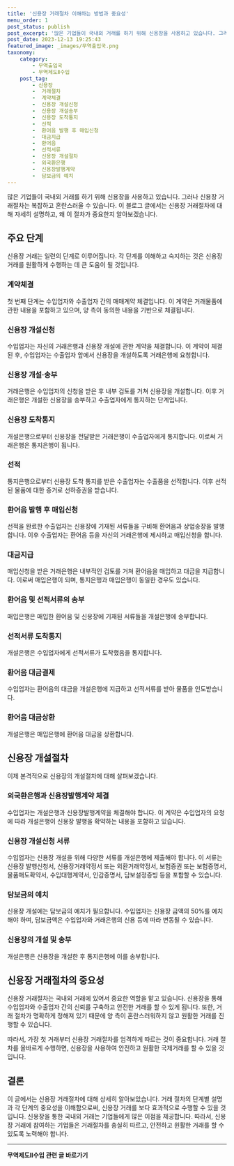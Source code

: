 ```yaml
---
title: '신용장 거래절차 이해하는 방법과 중요성'
menu_order: 1
post_status: publish
post_excerpt: '많은 기업들이 국내외 거래를 하기 위해 신용장을 사용하고 있습니다. 그러나 신용장 거래절차는 복잡하고 혼란스러울 수 있습니다. 이 블로그 글에서는 신용장 거래절차에 대해 자세히 설명하고, 왜 이 절차가 중요한지 알아보겠습니다.'
post_date: 2023-12-13 19:25:43
featured_image: _images/무역출입국.png
taxonomy:
    category:
        - 무역출입국
        - 무역제도Ⅱ수입
    post_tag:
        - 신용장
        -  거래절차
        -  계약체결
        -  신용장 개설신청
        -  신용장 개설송부
        -  신용장 도착통지
        -  선적
        -  환어음 발행 후 매입신청
        -  대금지급
        -  환어음
        -  선적서류
        -  신용장 개설절차
        -  외국환은행
        -  신용장발행계약
        -  담보금의 예치
---
```



많은 기업들이 국내외 거래를 하기 위해 신용장을 사용하고 있습니다. 그러나 신용장 거래절차는 복잡하고 혼란스러울 수 있습니다. 이 블로그 글에서는 신용장 거래절차에 대해 자세히 설명하고, 왜 이 절차가 중요한지 알아보겠습니다.

## 주요 단계

신용장 거래는 일련의 단계로 이루어집니다. 각 단계를 이해하고 숙지하는 것은 신용장 거래를 원활하게 수행하는 데 큰 도움이 될 것입니다.

### 계약체결

첫 번째 단계는 수입업자와 수출업자 간의 매매계약 체결입니다. 이 계약은 거래물품에 관한 내용을 포함하고 있으며, 양 측이 동의한 내용을 기반으로 체결됩니다.

### 신용장 개설신청

수입업자는 자신의 거래은행과 신용장 개설에 관한 계약을 체결합니다. 이 계약이 체결된 후, 수입업자는 수출업자 앞에서 신용장을 개설하도록 거래은행에 요청합니다.

### 신용장 개설·송부

거래은행은 수입업자의 신청을 받은 후 내부 검토를 거쳐 신용장을 개설합니다. 이후 거래은행은 개설한 신용장을 송부하고 수출업자에게 통지하는 단계입니다.

### 신용장 도착통지

개설은행으로부터 신용장을 전달받은 거래은행이 수출업자에게 통지합니다. 이로써 거래은행은 통지은행이 됩니다.

### 선적

통지은행으로부터 신용장 도착 통지를 받은 수출업자는 수출품을 선적합니다. 이후 선적된 물품에 대한 증거로 선하증권을 받습니다.

### 환어음 발행 후 매입신청

선적을 완료한 수출업자는 신용장에 기재된 서류들을 구비해 환어음과 상업송장을 발행합니다. 이후 수출업자는 환어음 등을 자신의 거래은행에 제시하고 매입신청을 합니다.

### 대금지급

매입신청을 받은 거래은행은 내부적인 검토를 거쳐 환어음을 매입하고 대금을 지급합니다. 이로써 매입은행이 되며, 통지은행과 매입은행이 동일한 경우도 있습니다.

### 환어음 및 선적서류의 송부

매입은행은 매입한 환어음 및 신용장에 기재된 서류들을 개설은행에 송부합니다.

### 선적서류 도착통지

개설은행은 수입업자에게 선적서류가 도착했음을 통지합니다.

### 환어음 대금결제

수입업자는 환어음의 대금을 개설은행에 지급하고 선적서류를 받아 물품을 인도받습니다.

### 환어음 대금상환

개설은행은 매입은행에 환어음 대금을 상환합니다.

## 신용장 개설절차

이제 본격적으로 신용장의 개설절차에 대해 살펴보겠습니다.

### 외국환은행과 신용장발행계약 체결

수입업자는 개설은행과 신용장발행계약을 체결해야 합니다. 이 계약은 수입업자의 요청에 따라 개설은행이 신용장 발행을 확약하는 내용을 포함하고 있습니다.

### 신용장 개설신청 서류

수입업자는 신용장 개설을 위해 다양한 서류를 개설은행에 제출해야 합니다. 이 서류는 신용장 발행신청서, 신용장거래약정서 또는 외환거래약정서, 보험증권 또는 보험증명서, 물품매도확약서, 수입대행계약서, 인감증명서, 담보설정증빙 등을 포함할 수 있습니다.

### 담보금의 예치

신용장 개설에는 담보금의 예치가 필요합니다. 수입업자는 신용장 금액의 50%를 예치해야 하며, 담보금액은 수입업자와 거래은행의 신용 등에 따라 변동될 수 있습니다.

### 신용장의 개설 및 송부

개설은행은 신용장을 개설한 후 통지은행에 이를 송부합니다.

## 신용장 거래절차의 중요성

신용장 거래절차는 국내외 거래에 있어서 중요한 역할을 맡고 있습니다. 신용장을 통해 수입업자와 수출업자 간의 신뢰를 구축하고 안전한 거래를 할 수 있게 됩니다. 또한, 거래 절차가 명확하게 정해져 있기 때문에 양 측이 혼란스러워하지 않고 원활한 거래를 진행할 수 있습니다.

따라서, 가장 첫 거래부터 신용장 거래절차를 엄격하게 따르는 것이 중요합니다. 거래 절차를 올바르게 수행하면, 신용장을 사용하여 안전하고 원활한 국제거래를 할 수 있을 것입니다.

## 결론

이 글에서는 신용장 거래절차에 대해 상세히 알아보았습니다. 거래 절차의 단계별 설명과 각 단계의 중요성을 이해함으로써, 신용장 거래를 보다 효과적으로 수행할 수 있을 것입니다. 신용장을 통한 국내외 거래는 기업들에게 많은 이점을 제공합니다. 따라서, 신용장 거래에 참여하는 기업들은 거래절차를 충실히 따르고, 안전하고 원활한 거래를 할 수 있도록 노력해야 합니다.
<!-- wp:separator -->
<hr class="wp-block-separator has-alpha-channel-opacity"/>
<!-- /wp:separator -->

<!-- wp:group {"backgroundColor":"base","layout":{"type":"constrained"}} -->
<div class="wp-block-group has-base-background-color has-background"><!-- wp:paragraph {"align":"center","fontSize":"medium"} -->
<p class="has-text-align-center has-large-font-size"><strong>무역제도Ⅱ수입 관련 글 바로가기</strong></p>
<!-- /wp:paragraph -->


<!-- wp:latest-posts
{"categories":[{"id":14432,"count":19,"description":"","link":"https://uknowlaw.com/category/%eb%ac%b4%ec%97%ad%ec%a0%9c%eb%8f%84%e2%85%b1%ec%88%98%ec%9e%85/","name":"무역제도Ⅱ수입","slug":"무역제도Ⅱ수입","taxonomy":"category","parent":0,"meta":[],"_links":{"self":[{"href":"https://uknowlaw.com/wp-json/wp/v2/categories/14432"}],"collection":[{"href":"https://uknowlaw.com/wp-json/wp/v2/categories"}],"about":[{"href":"https://uknowlaw.com/wp-json/wp/v2/taxonomies/category"}],"wp:post_type":[{"href":"https://uknowlaw.com/wp-json/wp/v2/posts?categories=14432"}],"curies":[{"name":"wp","href":"https://api.w.org/{rel}","templated":true}]}}],"postsToShow":100,"excerptLength":28,"postLayout":"grid","columns":2,"featuredImageAlign":"left","featuredImageSizeSlug":"large","fontSize":"small"} /--></div>
<!-- /wp:group -->
